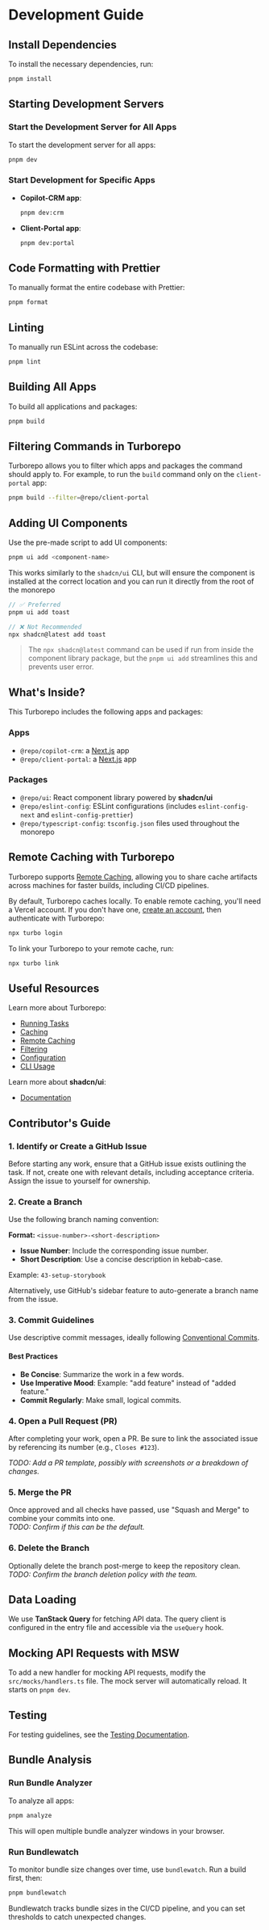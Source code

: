 # Development Guide

## Install Dependencies

To install the necessary dependencies, run:

```sh
pnpm install
```

## Starting Development Servers

### Start the Development Server for All Apps

To start the development server for all apps:

```bash
pnpm dev
```

### Start Development for Specific Apps

- **Copilot-CRM app**:

  ```bash
  pnpm dev:crm
  ```

- **Client-Portal app**:

  ```bash
  pnpm dev:portal
  ```

## Code Formatting with Prettier

To manually format the entire codebase with Prettier:

```bash
pnpm format
```

## Linting

To manually run ESLint across the codebase:

```bash
pnpm lint
```

## Building All Apps

To build all applications and packages:

```sh
pnpm build
```

## Filtering Commands in Turborepo

Turborepo allows you to filter which apps and packages the command should apply to. For example, to run the `build` command only on the `client-portal` app:

```sh
pnpm build --filter=@repo/client-portal
```

## Adding UI Components

Use the pre-made script to add UI components:

```sh
pnpm ui add <component-name>
```

This works similarly to the `shadcn/ui` CLI, but will ensure the component is installed at the correct location and you can run it directly from the root of the monorepo

```js
// ✅ Preferred
pnpm ui add toast

// ❌ Not Recommended
npx shadcn@latest add toast
```

> The `npx shadcn@latest` command can be used if run from inside the component library package, but the `pnpm ui add` streamlines this and prevents user error.

## What's Inside?

This Turborepo includes the following apps and packages:

### Apps

- `@repo/copilot-crm`: a [Next.js](https://nextjs.org/) app
- `@repo/client-portal`: a [Next.js](https://nextjs.org/) app

### Packages

- `@repo/ui`: React component library powered by **shadcn/ui**
- `@repo/eslint-config`: ESLint configurations (includes `eslint-config-next` and `eslint-config-prettier`)
- `@repo/typescript-config`: `tsconfig.json` files used throughout the monorepo

## Remote Caching with Turborepo

Turborepo supports [Remote Caching](https://turbo.build/repo/docs/core-concepts/remote-caching), allowing you to share cache artifacts across machines for faster builds, including CI/CD pipelines.

By default, Turborepo caches locally. To enable remote caching, you'll need a Vercel account. If you don't have one, [create an account](https://vercel.com/signup), then authenticate with Turborepo:

```sh
npx turbo login
```

To link your Turborepo to your remote cache, run:

```sh
npx turbo link
```

## Useful Resources

Learn more about Turborepo:

- [Running Tasks](https://turbo.build/repo/docs/core-concepts/monorepos/running-tasks)
- [Caching](https://turbo.build/repo/docs/core-concepts/caching)
- [Remote Caching](https://turbo.build/repo/docs/core-concepts/remote-caching)
- [Filtering](https://turbo.build/repo/docs/core-concepts/monorepos/filtering)
- [Configuration](https://turbo.build/repo/docs/reference/configuration)
- [CLI Usage](https://turbo.build/repo/docs/reference/command-line-reference)

Learn more about **shadcn/ui**:

- [Documentation](https://ui.shadcn.com/docs)

## Contributor's Guide

### 1. **Identify or Create a GitHub Issue**

Before starting any work, ensure that a GitHub issue exists outlining the task. If not, create one with relevant details, including acceptance criteria. Assign the issue to yourself for ownership.

### 2. **Create a Branch**

Use the following branch naming convention:

**Format:** `<issue-number>-<short-description>`

- **Issue Number**: Include the corresponding issue number.
- **Short Description**: Use a concise description in kebab-case.

Example: `43-setup-storybook`

Alternatively, use GitHub's sidebar feature to auto-generate a branch name from the issue.

### 3. **Commit Guidelines**

Use descriptive commit messages, ideally following [Conventional Commits](https://www.conventionalcommits.org/).

#### Best Practices

- **Be Concise**: Summarize the work in a few words.
- **Use Imperative Mood**: Example: "add feature" instead of "added feature."
- **Commit Regularly**: Make small, logical commits.

### 4. **Open a Pull Request (PR)**

After completing your work, open a PR. Be sure to link the associated issue by referencing its number (e.g., `Closes #123`).

_TODO: Add a PR template, possibly with screenshots or a breakdown of changes._

### 5. **Merge the PR**

Once approved and all checks have passed, use "Squash and Merge" to combine your commits into one.  
_TODO: Confirm if this can be the default._

### 6. **Delete the Branch**

Optionally delete the branch post-merge to keep the repository clean.  
_TODO: Confirm the branch deletion policy with the team._

## Data Loading

We use **TanStack Query** for fetching API data. The query client is configured in the entry file and accessible via the `useQuery` hook.

## Mocking API Requests with MSW

To add a new handler for mocking API requests, modify the `src/mocks/handlers.ts` file. The mock server will automatically reload. It starts on `pnpm dev`.

## Testing

For testing guidelines, see the [Testing Documentation](./src/test/README.md).

## Bundle Analysis

### Run Bundle Analyzer

To analyze all apps:

```sh
pnpm analyze
```

This will open multiple bundle analyzer windows in your browser.

### Run Bundlewatch

To monitor bundle size changes over time, use `bundlewatch`. Run a build first, then:

```sh
pnpm bundlewatch
```

Bundlewatch tracks bundle sizes in the CI/CD pipeline, and you can set thresholds to catch unexpected changes.
